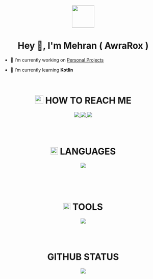 <div align="center">
<img src="https://cdn.discordapp.com/attachments/958094495419867166/1066412812315922462/104293834.png" align="center" height="70" width="70" />
</div>

<h1 align="center">Hey 👋, I'm Mehran ( AwraRox ) </h1>


- 🔭 I’m currently working on [Personal Projects](https://AwraRox.ir/)

- 🌱 I’m currently learning **Kotlin**


<br>
 <h1 align="center"><img src="https://cdn.discordapp.com/emojis/1046878980776665138.webp?size=80&quality=lossless" width="26"> HOW TO REACH ME </h1> 
<p align="center">
    <a href="https://instagram.com/awrarox">
        <img src="https://skillicons.dev/icons?i=instagram&theme=dark">
    </a>
    <a href="https://discord.com/users/876198461840711781">
        <img src="https://skillicons.dev/icons?i=discord&theme=dark">
    </a>
    <a href="https://twitter.com/awrarox">
        <img src="https://skillicons.dev/icons?i=twitter&theme=dark">
    </a>
</p>
<br/>  

<br>
<h1 align="center"><img src="https://cdn.discordapp.com/emojis/1046881199567667280.webp?size=80&quality=lossless" width="23"> LANGUAGES</h1>
<p align="center">
  <a href="https://skillicons.dev">
    <img src="https://skillicons.dev/icons?i=java,nodejs,kotlin,mongodb,mysql,git&theme=dark" />
    </br>
    </br>
  </a>
</p>
</br>

<br>
<h1 align="center"><img src="https://cdn.discordapp.com/emojis/1014231138249752607.webp?size=80&quality=lossless" width="22"> TOOLS</h1>
<p align="center">
  <a href="https://skillicons.dev">
    <img src="https://skillicons.dev/icons?i=idea,vscode,visualstudio,github,discord,bots,linux&theme=dark" />
    </br>
    </br>
  </a>
</p>
</br>

<h1 align="center"> GITHUB STATUS</h1>

<div align="center"> 

![](http://github-profile-summary-cards.vercel.app/api/cards/profile-details?username=AwraRox&theme=radical)

</div>

